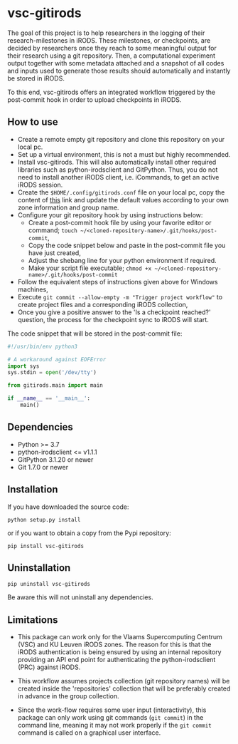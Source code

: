 # vsc-gitirods

The goal of this project is to help researchers in the logging of their research-milestones in iRODS. These milestones, or checkpoints, are decided by researchers once they reach to some meaningful output for their research using a git repository. Then, a computational experiment output together with some metadata attached and a snapshot of all codes and inputs used to generate those results should automatically and instantly be stored in iRODS.

To this end, vsc-gitirods offers an integrated workflow triggered by the post-commit hook in order to upload checkpoints in iRODS. 

## How to use

- Create a remote empty git repository and clone this repository on your local pc.
- Set up a virtual environment, this is not a must but highly recommended.
- Install vsc-gitirods. This will also automatically install other required libraries such as python-irodsclient and GitPython. Thus, you do not need to install another iRODS client, i.e. iCommands, to get an active iRODS session.
- Create the `$HOME/.config/gitirods.conf` file on your local pc, copy the content of [this](gitirods.conf) link and update the default values according to your own zone information and group name.
- Configure your git repository hook by using instructions below:
    * Create a post-commit hook file by using your favorite editor or command; `touch ~/<cloned-repository-name>/.git/hooks/post-commit`,
    * Copy the code snippet below and paste in the post-commit file you have just created,
    * Adjust the shebang line for your python environment if required.
    * Make your script file executable; `chmod +x ~/<cloned-repository-name>/.git/hooks/post-commit`
- Follow the equivalent steps of instructions given above for Windows machines,
- Execute `git commit --allow-empty -m "Trigger project workflow"` to create project files and a corresponding iRODS collection,
- Once you give a positive answer to the 'Is a checkpoint reached?' question, the process for the checkpoint sync to iRODS will start.


The code snippet that will be stored in the post-commit file:

```python
#!/usr/bin/env python3

# A workaround against EOFError
import sys
sys.stdin = open('/dev/tty')

from gitirods.main import main

if __name__ == '__main__':
    main()
```


## Dependencies

- Python >= 3.7
- python-irodsclient <= v1.1.1
- GitPython 3.1.20 or newer
- Git 1.7.0 or newer

## Installation

If you have downloaded the source code:

    python setup.py install

or if you want to obtain a copy from the Pypi repository:

    pip install vsc-gitirods

## Uninstallation

    pip uninstall vsc-gitirods

Be aware this will not uninstall any dependencies.

## Limitations

- This package can work only for the Vlaams Supercomputing Centrum (VSC) and KU Leuven iRODS zones. The reason for this is that the iRODS authentication is being ensured by using an internal repository providing an API end point for authenticating the python-irodsclient (PRC) against iRODS.

- This workflow assumes projects collection (git repository names) will be created inside the 'repositories' collection that will be preferably created in advance in the group collection.

- Since the work-flow requires some user input (interactivity), this package can only work using git commands (`git commit`) in the command line, meaning it may not work properly if the `git commit` command is called on a graphical user interface.
